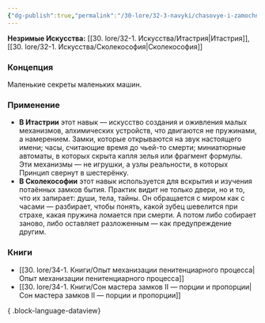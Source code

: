 ```yaml
---
{"dg-publish":true,"permalink":"/30-lore/32-3-navyki/chasovye-i-zamochnye-mehanizmy/","tags":["незримое/навык"]}
---
```


**Незримые Искусства:** [[30. lore/32-1. Искусства/Итастрия\|Итастрия]], [[30. lore/32-1. Искусства/Сколекософия\|Сколекософия]]
### Концепция
Маленькие секреты маленьких машин.
### Применение
- **В Итастрии** этот навык — искусство создания и оживления малых механизмов, алхимических устройств, что двигаются не пружинами, а намерением. Замки, которые открываются на звук настоящего имени; часы, считающие время до чьей-то смерти; миниатюрные автоматы, в которых скрыта капля зелья или фрагмент формулы. Эти механизмы — не игрушки, а узлы реальности, в которых Принцип свернут в шестерёнку.
- **В Сколекософии** этот навык используется для вскрытия и изучения потаённых замков бытия. Практик видит не только двери, но и то, что их запирает: души, тела, тайны. Он обращается с миром как с часами — разбирает, чтобы понять, какой зубец шевелится при страхе, какая пружина ломается при смерти. А потом либо собирает заново, либо оставляет разложенным — как предупреждение другим.
### Книги
- [[30. lore/34-1. Книги/Опыт механизации пенитенциарного процесса\|Опыт механизации пенитенциарного процесса]]
- [[30. lore/34-1. Книги/Сон мастера замков II — порции и пропорции\|Сон мастера замков II — порции и пропорции]]

{ .block-language-dataview}
